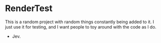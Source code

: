 RenderTest
==========

This is a random project with random things constantly being added to it. I just use it for testing, and I want people to toy around with the code as I do. 

- Jev.
